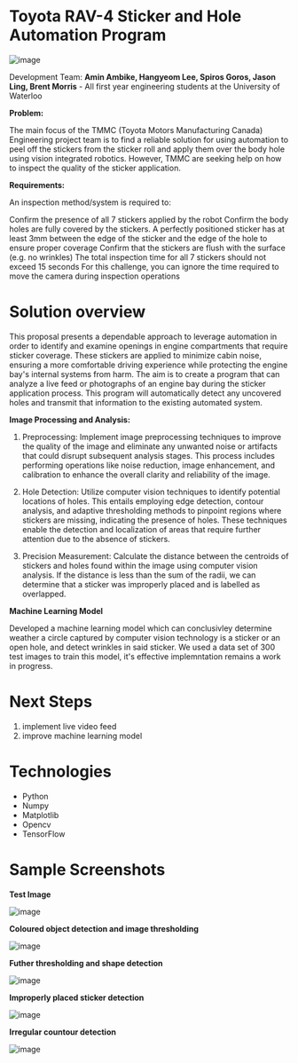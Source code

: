 # Toyota RAV-4 Sticker and Hole Automation Program
![image](https://github.com/AminAmbike/Toyota_Machine_Vision/assets/113309178/2b2dd7ff-de53-4542-b810-062faa4cc4dc)

Development Team: **Amin Ambike, Hangyeom Lee, Spiros Goros, Jason Ling, Brent Morris** - All first year engineering students at the University of Waterloo

**Problem:**

The main focus of the TMMC (Toyota Motors Manufacturing Canada) Engineering project team is to find a reliable solution for using automation to peel off the stickers from the sticker roll and apply them over the body hole using vision integrated robotics. However, TMMC are seeking help on how to inspect the quality of the sticker application.

**Requirements:**

An inspection method/system is required to:

Confirm the presence of all 7 stickers applied by the robot
Confirm the body holes are fully covered by the stickers. A perfectly positioned sticker has at least 3mm between the edge of the sticker and the edge of the hole to ensure proper coverage
Confirm that the stickers are flush with the surface (e.g. no wrinkles) The total inspection time for all 7 stickers should not exceed 15 seconds For this challenge, you can ignore the time required to move the camera during inspection operations

# Solution overview

This proposal presents a dependable approach to leverage automation in order to identify and examine openings in engine compartments that require sticker coverage. These stickers are applied to minimize cabin noise, ensuring a more comfortable driving experience while protecting the engine bay's internal systems from harm. The aim is to create a program that can analyze a live feed or photographs of an engine bay during the sticker application process. This program will automatically detect any uncovered holes and transmit that information to the existing automated system.

**Image Processing and Analysis:**

1. Preprocessing: Implement image preprocessing techniques to improve the quality of the image and eliminate any unwanted noise or artifacts that could disrupt subsequent analysis stages. This process includes performing operations like noise reduction, image enhancement, and calibration to enhance the overall clarity and reliability of the image.

2. Hole Detection: Utilize computer vision techniques to identify potential locations of holes. This entails employing edge detection, contour analysis, and adaptive thresholding methods to pinpoint regions where stickers are missing, indicating the presence of holes. These techniques enable the detection and localization of areas that require further attention due to the absence of stickers.

3. Precision Measurement: Calculate the distance between the centroids of stickers and holes found within the image using computer vision analysis. If the distance is less than the sum of the radii, we can determine that a sticker was improperly placed and is labelled as overlapped.

**Machine Learning Model**

Developed a machine learning model which can conclusivley determine weather a circle captured by computer vision technology is a sticker or an open hole, and detect wrinkles in said sticker. We used a data set of 300 test images to train this model, it's effective implemntation remains a work in progress. 

# Next Steps

1. implement live video feed
2. improve machine learning model

# Technologies

- Python
- Numpy
- Matplotlib
- Opencv
- TensorFlow

# Sample Screenshots

**Test Image**

![image](https://github.com/AminAmbike/Toyota_Machine_Vision/assets/113309178/1b94d53b-a2e9-4c9f-887d-70caa4f22843)

**Coloured object detection and image thresholding**

![image](https://github.com/AminAmbike/Toyota_Machine_Vision/assets/113309178/63013956-432e-423e-a2f0-8bd8e9d12545)

**Futher thresholding and shape detection**

![image](https://github.com/AminAmbike/Toyota_Machine_Vision/assets/113309178/95f5d137-3898-4379-8f9c-2dcbb008195e)

**Improperly placed sticker detection**

![image](https://github.com/AminAmbike/Toyota_Machine_Vision/assets/113309178/28f44419-7657-4ccf-89d6-c378dd57c63e)

**Irregular countour detection**

![image](https://github.com/AminAmbike/Toyota_Machine_Vision/assets/113309178/52773e91-fd96-4583-afff-aafc902df1fe)







